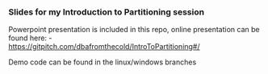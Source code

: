 ### Slides for my Introduction to Partitioning session

Powerpoint presentation is included in this repo, online presentation can be found here: -
<br> https://gitpitch.com/dbafromthecold/IntroToPartitioning#/

Demo code can be found in the linux/windows branches
